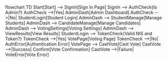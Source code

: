 flowchart TD
    Start[Start] --> SignIn[Sign In Page]
    SignIn --> AuthCheck{Is Admin?}
    AuthCheck -->|Yes| AdminDash[Admin Dashboard]
    AuthCheck -->|No| StudentLogin[Student Login]
    AdminDash --> StudentManage[Manage Students]
    AdminDash --> CandidateManage[Manage Candidates]
    AdminDash --> VotingSettings[Voting Settings]
    AdminDash --> ViewResults[View Results]
    StudentLogin --> TokenCheck{Valid NIS and Token?}
    TokenCheck -->|Yes| VotePage[Voting Page]
    TokenCheck -->|No| AuthError[Authentication Error]
    VotePage --> CastVote[Cast Vote]
    CastVote -->|Success| Confirm[Vote Confirmation]
    CastVote -->|Failure| VoteError[Vote Error]